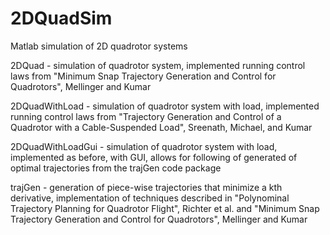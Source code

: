 2DQuadSim
=========

Matlab simulation of 2D quadrotor systems

2DQuad - simulation of quadrotor system, implemented running control laws from "Minimum Snap Trajectory Generation and Control for Quadrotors", Mellinger and Kumar

2DQuadWithLoad - simulation of quadrotor system with load, implemented running control laws from "Trajectory Generation and Control of a Quadrotor with a Cable-Suspended Load", Sreenath, Michael, and Kumar

2DQuadWithLoadGui - simulation of quadrotor system with load, implemented as before, with GUI, allows for following of generated of optimal trajectories from the trajGen code package

trajGen - generation of piece-wise trajectories that minimize a kth derivative, implementation of techniques described in "Polynominal Trajectory Planning for Quadrotor Flight", Richter et al. and "Minimum Snap Trajectory Generation and Control for Quadrotors", Mellinger and Kumar